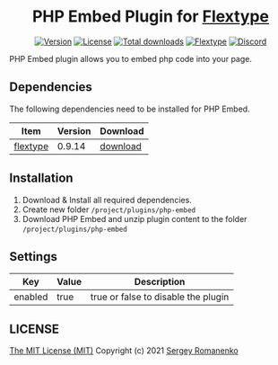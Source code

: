 <h1 align="center">PHP Embed Plugin for <a href="https://flextype.org/">Flextype</a></h1>

<p align="center">
<a href="https://github.com/flextype-plugins/php-embed/releases"><img alt="Version" src="https://img.shields.io/github/release/flextype-plugins/php-embed.svg?label=version&color=black"></a> <a href="https://github.com/flextype-plugins/php-embed"><img src="https://img.shields.io/badge/license-MIT-blue.svg?color=black" alt="License"></a> <a href="https://github.com/flextype-plugins/php-embed"><img src="https://img.shields.io/github/downloads/flextype-plugins/php-embed/total.svg?color=black" alt="Total downloads"></a> <a href="https://github.com/flextype/flextype"><img src="https://img.shields.io/badge/Flextype-0.9.14-green.svg?color=black" alt="Flextype"></a> <a href=""><img src="https://img.shields.io/discord/423097982498635778.svg?logo=discord&color=black&label=Discord%20Chat" alt="Discord"></a>
</p>

PHP Embed plugin allows you to embed php code into your page.

## Dependencies

The following dependencies need to be installed for PHP Embed.

| Item | Version | Download |
|---|---|---|
| [flextype](https://github.com/flextype/flextype) | 0.9.14 | [download](https://github.com/flextype/flextype/releases) |

## Installation

1. Download & Install all required dependencies.
2. Create new folder `/project/plugins/php-embed`
3. Download PHP Embed and unzip plugin content to the folder `/project/plugins/php-embed`

## Settings

| Key | Value | Description |
|---|---|---|
| enabled | true | true or false to disable the plugin |

## LICENSE
[The MIT License (MIT)](https://github.com/flextype-plugins/php-embed/blob/master/LICENSE.txt)
Copyright (c) 2021 [Sergey Romanenko](https://github.com/Awilum)
